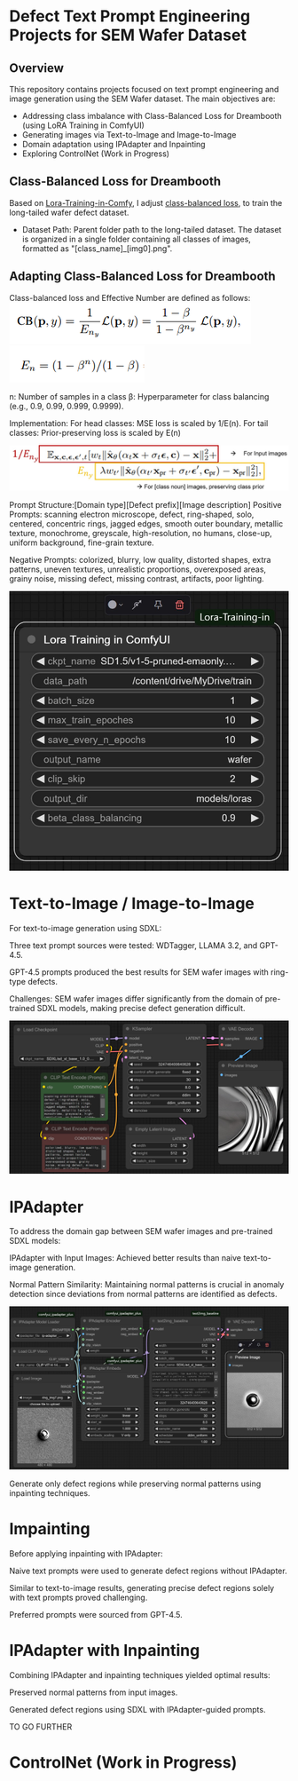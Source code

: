 # Defect Text Prompt Engineering Projects for SEM Wafer Dataset

## Overview
This repository contains projects focused on text prompt engineering and image generation using the SEM Wafer dataset. The main objectives are:

- Addressing class imbalance with Class-Balanced Loss for Dreambooth (using LoRA Training in ComfyUI)
- Generating images via Text-to-Image and Image-to-Image
- Domain adaptation using IPAdapter and Inpainting
- Exploring ControlNet (Work in Progress)

## Class-Balanced Loss for Dreambooth

Based on [Lora-Training-in-Comfy](https://github.com/LarryJane491/Lora-Training-in-Comfy/tree/main), I adjust [class-balanced loss](https://arxiv.org/pdf/1901.05555), to train the long-tailed wafer defect dataset.

- Dataset Path: Parent folder path to the long-tailed dataset.
The dataset is organized in a single folder containing all classes of images, formatted as "[class_name]_[img0].png".

## Adapting Class-Balanced Loss for Dreambooth
Class-balanced loss and Effective Number are defined as follows:
![Class-balancing LORA](https://github.com/mshdjren/Comfyui_wafer/blob/main/results/loss.png)
![Class-balancing LORA](https://github.com/mshdjren/Comfyui_wafer/blob/main/results/samples.png)

n: Number of samples in a class
β: Hyperparameter for class balancing (e.g., 0.9, 0.99, 0.999, 0.9999).

Implementation:
For head classes: MSE loss is scaled by 1/E(n).
For tail classes: Prior-preserving loss is scaled by E(n)

![Class-balancing LORA](https://github.com/mshdjren/Comfyui_wafer/blob/main/results/class_balanced_loss_details.jpg)

Prompt Structure:[Domain type][Defect prefix][Image description]
Positive Prompts: scanning electron microscope, defect, ring-shaped, solo, centered, concentric rings, jagged edges, smooth outer boundary, metallic texture, monochrome, greyscale, high-resolution, no humans, close-up, uniform background, fine-grain texture.

Negative Prompts: colorized, blurry, low quality, distorted shapes, extra patterns, uneven textures, unrealistic proportions, overexposed areas, grainy noise, missing defect, missing contrast, artifacts, poor lighting.

![Class-balancing LORA](https://github.com/mshdjren/Comfyui_wafer/blob/main/results/class_balanced_loss_Lora.jpg)


# Text-to-Image / Image-to-Image
For text-to-image generation using SDXL:

Three text prompt sources were tested: WDTagger, LLAMA 3.2, and GPT-4.5.

GPT-4.5 prompts produced the best results for SEM wafer images with ring-type defects.

Challenges:
SEM wafer images differ significantly from the domain of pre-trained SDXL models, making precise defect generation difficult.

![Text to image](https://github.com/mshdjren/Comfyui_wafer/blob/main/results/SDXL_text2image.jpg)

# IPAdapter
To address the domain gap between SEM wafer images and pre-trained SDXL models:

IPAdapter with Input Images: Achieved better results than naive text-to-image generation.

Normal Pattern Similarity: Maintaining normal patterns is crucial in anomaly detection since deviations from normal patterns are identified as defects.

![IPAdapter](https://github.com/mshdjren/Comfyui_wafer/blob/main/results/SDXL_IPAdapter.jpg)

Generate only defect regions while preserving normal patterns using inpainting techniques.

# Impainting
Before applying inpainting with IPAdapter:

Naive text prompts were used to generate defect regions without IPAdapter.

Similar to text-to-image results, generating precise defect regions solely with text prompts proved challenging.

Preferred prompts were sourced from GPT-4.5.

# IPAdapter with Inpainting
Combining IPAdapter and inpainting techniques yielded optimal results:

Preserved normal patterns from input images.

Generated defect regions using SDXL with IPAdapter-guided prompts.

TO GO FURTHER
# ControlNet (Work in Progress)
